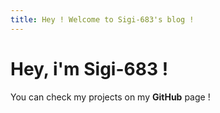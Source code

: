 ```yaml
---
title: Hey ! Welcome to Sigi-683's blog !
---
```

# Hey, i'm Sigi-683 !
You can check my projects on my **GitHub** page !
